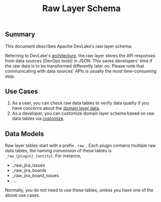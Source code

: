 ﻿---
title: "Raw Layer Schema"
description: >
   Caches raw API responses from data source plugins
sidebar_position: 3
---

## Summary

This document describes Apache DevLake's raw layer schema.

Referring to DevLake's [architecture](../Overview/Architecture.md), the raw layer stores the API responses from data sources (DevOps tools) in JSON. This saves developers' time if the raw data is to be transformed differently later on. Please note that communicating with data sources' APIs is usually the most time-consuming step.


## Use Cases

1. As a user, you can check raw data tables to verify data quality if you have concerns about the [domain layer data](DevLakeDomainLayerSchema.md).
2. As a developer, you can customize domain layer schema based on raw data tables via [customize](Plugins/customize.md).


## Data Models

Raw layer tables start with a prefix `_raw_`. Each plugin contains multiple raw data tables, the naming convension of these tables is `_raw_{plugin}_{entity}`. For instance,
- _raw_jira_issues
- _raw_jira_boards
- _raw_jira_board_issues
- ...

Normally, you do not need to use these tables, unless you have one of the above use cases.
